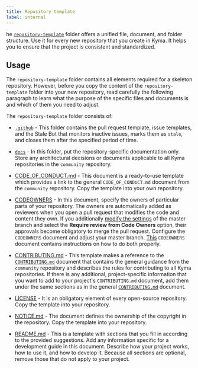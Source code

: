 ```yaml
---
title: Repository template
label: internal
---
```


he [`repository-template`](https://github.com/kyma-project/community/tree/master/guidelines/repository-guidelines/repository-template) folder offers a unified file, document, and folder structure. Use it for every new repository that you create in Kyma. It helps you to ensure that the project is consistent and standardized.

## Usage

The `repository-template` folder contains all elements required for a skeleton repository. However, before you copy the content of the `repository-template` folder into your new repository, read carefully the following paragraph to learn what the purpose of the specific files and documents is and which of them you need to adjust.

The `repository-template` folder consists of:

* [`.github`](https://github.com/kyma-project/community/tree/master/guidelines/repository-guidelines/repository-template/.github) - This folder contains the pull request template, issue templates, and the Stale Bot that monitors inactive issues, marks them as `stale`, and closes them after the specified period of time.

* [`docs`](https://github.com/kyma-project/community/tree/master/guidelines/repository-guidelines/repository-template/docs) - In this folder, put the repository-specific documentation only. Store any architectural decisions or documents applicable to all Kyma repositories in the `community` repository.

* [CODE_OF_CONDUCT.md](https://github.com/kyma-project/community/tree/master/guidelines/repository-guidelines/repository-template/CODE_OF_CONDUCT.md) - This document is a ready-to-use template which provides a link to the general `CODE_OF_CONDUCT.md` document from the `community` repository. Copy the template into your own repository.

* [CODEOWNERS](https://github.com/kyma-project/community/tree/master/guidelines/repository-guidelines/repository-template/CODEOWNERS) - In this document, specify the owners of particular parts of your repository. The owners are automatically added as reviewers when you open a pull request that modifies the code and content they own. If you additionally [modify the settings](https://help.github.com/articles/enabling-required-reviews-for-pull-requests/) of the master branch and select the **Require review from Code Owners** option, their approvals become obligatory to merge the pull request. Configure the `CODEOWNERS` document and adjust your master branch. [This](https://github.com/kyma-project/community/tree/master/guidelines/repository-guidelines/repository-template/CODEOWNERS) `CODEOWNERS` document contains instructions on how to do both properly.

* [CONTRIBUTING.md](https://github.com/kyma-project/community/tree/master/guidelines/repository-guidelines/repository-template/CONTRIBUTING.md) - This template makes a reference to the [`CONTRIBUTING.md`](https://github.com/kyma-project/community/blob/master/CONTRIBUTING.md) document that contains the general guidance from the `community` repository and describes the rules for contributing to all Kyma repositories. If there is any additional, project-specific information that you want to add to your project's `CONTRIBUTING.md` document, add them under the same sections as in the general [`CONTRIBUTING.md`](https://github.com/kyma-project/community/blob/master/CONTRIBUTING.md) document.

* [LICENSE](https://github.com/kyma-project/community/tree/master/guidelines/repository-guidelines/repository-template/LICENSE) - It is an obligatory element of every open-source repository. Copy the template into your repository.

* [NOTICE.md](https://github.com/kyma-project/community/tree/master/guidelines/repository-guidelines/repository-template/NOTICE.md) - The document defines the ownership of the copyright in the repository. Copy the template into your repository.

* [README.md](https://github.com/kyma-project/community/tree/master/guidelines/repository-guidelines/repository-template/README.md) - This is a template with sections that you fill in according to the provided suggestions. Add any information specific for a development guide in this document. Describe how your project works, how to use it, and how to develop it. Because all sections are optional, remove those that do not apply to your project.  
